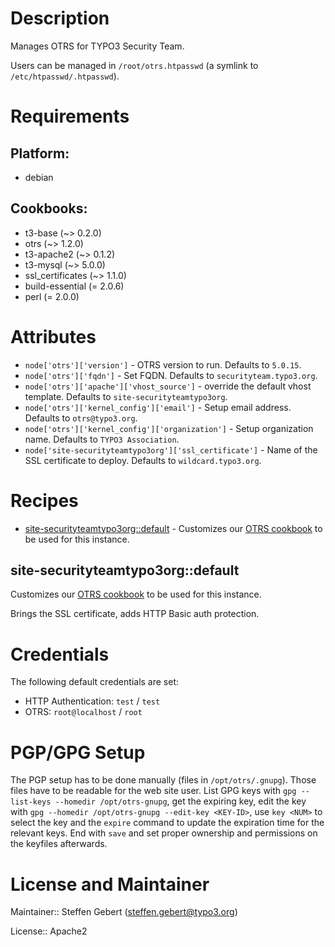 # Description

Manages OTRS for TYPO3 Security Team.

Users can be managed in `/root/otrs.htpasswd` (a symlink to `/etc/htpasswd/.htpasswd`).

# Requirements

## Platform:

* debian

## Cookbooks:

* t3-base (~> 0.2.0)
* otrs (~> 1.2.0)
* t3-apache2 (~> 0.1.2)
* t3-mysql (~> 5.0.0)
* ssl_certificates (~> 1.1.0)
* build-essential (= 2.0.6)
* perl (= 2.0.0)

# Attributes

* `node['otrs']['version']` - OTRS version to run. Defaults to `5.0.15`.
* `node['otrs']['fqdn']` - Set FQDN. Defaults to `securityteam.typo3.org`.
* `node['otrs']['apache']['vhost_source']` - override the default vhost template. Defaults to `site-securityteamtypo3org`.
* `node['otrs']['kernel_config']['email']` - Setup email address. Defaults to `otrs@typo3.org`.
* `node['otrs']['kernel_config']['organization']` - Setup organization name. Defaults to `TYPO3 Association`.
* `node['site-securityteamtypo3org']['ssl_certificate']` - Name of the SSL certificate to deploy. Defaults to `wildcard.typo3.org`.

# Recipes

* [site-securityteamtypo3org::default](#site-securityteamtypo3orgdefault) - Customizes our [OTRS cookbook](https://github.com/TYPO3-cookbooks/otrs) to be used for this instance.

## site-securityteamtypo3org::default

Customizes our [OTRS cookbook](https://github.com/TYPO3-cookbooks/otrs) to be used for this instance.

Brings the SSL certificate, adds HTTP Basic auth protection.

# Credentials

The following default credentials are set:

* HTTP Authentication: `test` / `test`
* OTRS: `root@localhost` / `root`

# PGP/GPG Setup

The PGP setup has to be done manually (files in `/opt/otrs/.gnupg`). Those files have to be readable for the web site user. List GPG keys with `gpg --list-keys --homedir /opt/otrs-gnupg`, get the expiring key, edit the key with `gpg --homedir /opt/otrs-gnupg --edit-key <KEY-ID>`, use `key <NUM>` to select the key and the `expire` command to update the expiration time for the relevant keys. End with `save` and set proper ownership and permissions on the keyfiles afterwards.

# License and Maintainer

Maintainer:: Steffen Gebert (<steffen.gebert@typo3.org>)

License:: Apache2
